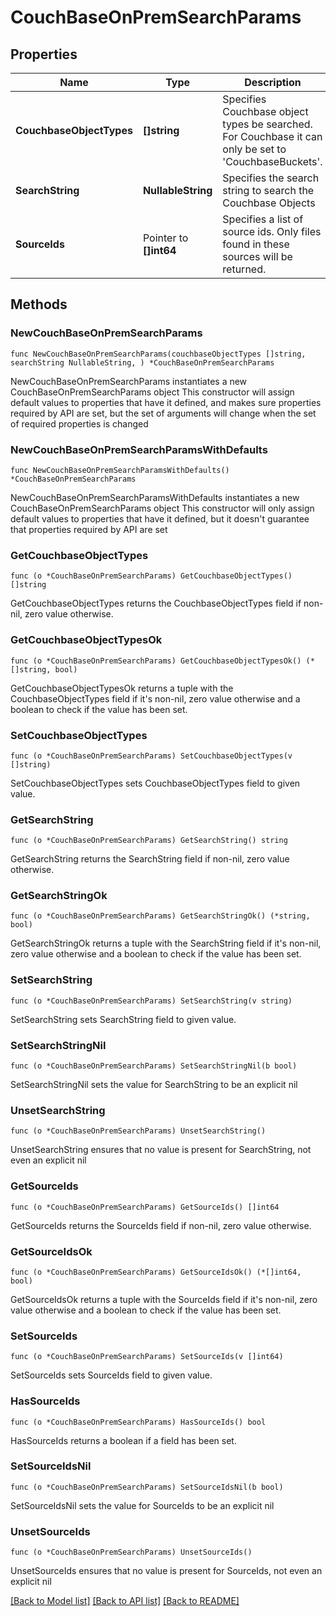 # CouchBaseOnPremSearchParams

## Properties

Name | Type | Description | Notes
------------ | ------------- | ------------- | -------------
**CouchbaseObjectTypes** | **[]string** | Specifies Couchbase object types be searched. For Couchbase it can only be set to &#39;CouchbaseBuckets&#39;. | 
**SearchString** | **NullableString** | Specifies the search string to search the Couchbase Objects | 
**SourceIds** | Pointer to **[]int64** | Specifies a list of source ids. Only files found in these sources will be returned. | [optional] 

## Methods

### NewCouchBaseOnPremSearchParams

`func NewCouchBaseOnPremSearchParams(couchbaseObjectTypes []string, searchString NullableString, ) *CouchBaseOnPremSearchParams`

NewCouchBaseOnPremSearchParams instantiates a new CouchBaseOnPremSearchParams object
This constructor will assign default values to properties that have it defined,
and makes sure properties required by API are set, but the set of arguments
will change when the set of required properties is changed

### NewCouchBaseOnPremSearchParamsWithDefaults

`func NewCouchBaseOnPremSearchParamsWithDefaults() *CouchBaseOnPremSearchParams`

NewCouchBaseOnPremSearchParamsWithDefaults instantiates a new CouchBaseOnPremSearchParams object
This constructor will only assign default values to properties that have it defined,
but it doesn't guarantee that properties required by API are set

### GetCouchbaseObjectTypes

`func (o *CouchBaseOnPremSearchParams) GetCouchbaseObjectTypes() []string`

GetCouchbaseObjectTypes returns the CouchbaseObjectTypes field if non-nil, zero value otherwise.

### GetCouchbaseObjectTypesOk

`func (o *CouchBaseOnPremSearchParams) GetCouchbaseObjectTypesOk() (*[]string, bool)`

GetCouchbaseObjectTypesOk returns a tuple with the CouchbaseObjectTypes field if it's non-nil, zero value otherwise
and a boolean to check if the value has been set.

### SetCouchbaseObjectTypes

`func (o *CouchBaseOnPremSearchParams) SetCouchbaseObjectTypes(v []string)`

SetCouchbaseObjectTypes sets CouchbaseObjectTypes field to given value.


### GetSearchString

`func (o *CouchBaseOnPremSearchParams) GetSearchString() string`

GetSearchString returns the SearchString field if non-nil, zero value otherwise.

### GetSearchStringOk

`func (o *CouchBaseOnPremSearchParams) GetSearchStringOk() (*string, bool)`

GetSearchStringOk returns a tuple with the SearchString field if it's non-nil, zero value otherwise
and a boolean to check if the value has been set.

### SetSearchString

`func (o *CouchBaseOnPremSearchParams) SetSearchString(v string)`

SetSearchString sets SearchString field to given value.


### SetSearchStringNil

`func (o *CouchBaseOnPremSearchParams) SetSearchStringNil(b bool)`

 SetSearchStringNil sets the value for SearchString to be an explicit nil

### UnsetSearchString
`func (o *CouchBaseOnPremSearchParams) UnsetSearchString()`

UnsetSearchString ensures that no value is present for SearchString, not even an explicit nil
### GetSourceIds

`func (o *CouchBaseOnPremSearchParams) GetSourceIds() []int64`

GetSourceIds returns the SourceIds field if non-nil, zero value otherwise.

### GetSourceIdsOk

`func (o *CouchBaseOnPremSearchParams) GetSourceIdsOk() (*[]int64, bool)`

GetSourceIdsOk returns a tuple with the SourceIds field if it's non-nil, zero value otherwise
and a boolean to check if the value has been set.

### SetSourceIds

`func (o *CouchBaseOnPremSearchParams) SetSourceIds(v []int64)`

SetSourceIds sets SourceIds field to given value.

### HasSourceIds

`func (o *CouchBaseOnPremSearchParams) HasSourceIds() bool`

HasSourceIds returns a boolean if a field has been set.

### SetSourceIdsNil

`func (o *CouchBaseOnPremSearchParams) SetSourceIdsNil(b bool)`

 SetSourceIdsNil sets the value for SourceIds to be an explicit nil

### UnsetSourceIds
`func (o *CouchBaseOnPremSearchParams) UnsetSourceIds()`

UnsetSourceIds ensures that no value is present for SourceIds, not even an explicit nil

[[Back to Model list]](../README.md#documentation-for-models) [[Back to API list]](../README.md#documentation-for-api-endpoints) [[Back to README]](../README.md)


